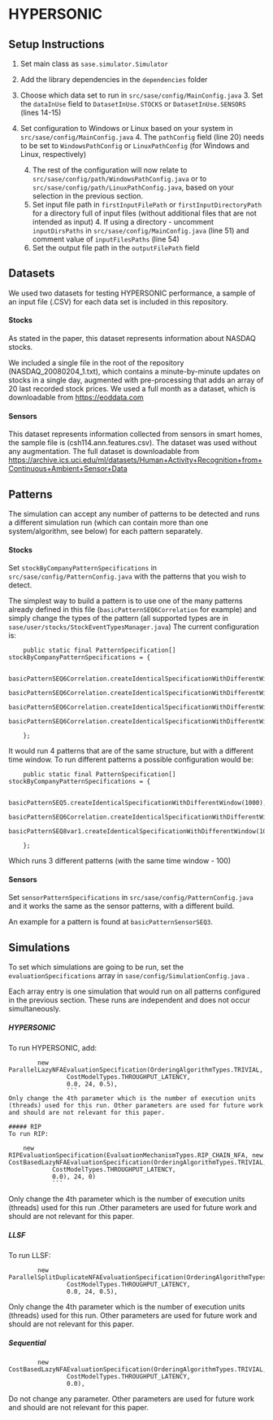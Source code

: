 # HYPERSONIC #

## Setup Instructions

1. Set main class as `sase.simulator.Simulator`
2. Add the library dependencies in the `dependencies` folder
3. Choose which data set to run in `src/sase/config/MainConfig.java`
	3. Set the `dataInUse` field to `DatasetInUse.STOCKS` or `DatasetInUse.SENSORS` (lines 14-15)
4. Set configuration to Windows or Linux based on your system in  `src/sase/config/MainConfig.java`
	4.     The `pathConfig` field (line 20) needs to be set to `WindowsPathConfig` or `LinuxPathConfig` (for Windows and Linux, respectively)

	4. The rest of the configuration will now relate to `src/sase/config/path/WindowsPathConfig.java` or to` src/sase/config/path/LinuxPathConfig.java`, based on your selection in the previous section.
	4.  Set input file path in `firstInputFilePath` or `firstInputDirectoryPath` for a directory full of input files (without additional files that are not intended as input)
		4. If using a directory -  uncomment `inputDirsPaths` in `src/sase/config/MainConfig.java` (line 51) and comment value of `inputFilesPaths` (line 54)
	4. Set the output file path in the `outputFilePath`  field




## Datasets

We used two datasets for testing HYPERSONIC performance, a sample of an input file  (.CSV) for each data set is included in this repository.
#### Stocks
As stated in the paper, this dataset represents information about NASDAQ stocks.

We included a single file in the root of the repository (NASDAQ_20080204_1.txt), which contains a minute-by-minute updates on stocks in a single day, augmented with pre-processing that adds an array of 20 last recorded stock prices.
 We used a full month as a dataset, which is downloadable from https://eoddata.com

#### Sensors
This dataset represents information collected from sensors in smart homes, the sample file is (csh114.ann.features.csv).
 The dataset was used without any augmentation.
  The full dataset is downloadable from https://archive.ics.uci.edu/ml/datasets/Human+Activity+Recognition+from+Continuous+Ambient+Sensor+Data

## Patterns
The simulation can accept any number of patterns to be detected and runs a different simulation run (which can contain more than one system/algorithm, see below) for each pattern separately.
#### Stocks
Set `stockByCompanyPatternSpecifications` in `src/sase/config/PatternConfig.java` with the patterns that you wish to detect.

The simplest way to build a pattern is to use one of the many patterns already defined in this file (`basicPatternSEQ6Correlation` for example) and simply change the types of the pattern (all supported types are in `sase/user/stocks/StockEventTypesManager.java`)
The current configuration is:
```
	public static final PatternSpecification[] stockByCompanyPatternSpecifications = {

						basicPatternSEQ6Correlation.createIdenticalSpecificationWithDifferentWindow(65),
			basicPatternSEQ6Correlation.createIdenticalSpecificationWithDifferentWindow(80),
			basicPatternSEQ6Correlation.createIdenticalSpecificationWithDifferentWindow(95),
			basicPatternSEQ6Correlation.createIdenticalSpecificationWithDifferentWindow(110),

	};
```
It would run 4 patterns that are of the same structure, but with a different time window. To run different patterns a possible configuration would be:
```
	public static final PatternSpecification[] stockByCompanyPatternSpecifications = {

			basicPatternSEQ5.createIdenticalSpecificationWithDifferentWindow(1000),
			basicPatternSEQ6Correlation.createIdenticalSpecificationWithDifferentWindow(100),
			basicPatternSEQ8var1.createIdenticalSpecificationWithDifferentWindow(100)

	};
```
Which runs 3 different patterns (with the same time window - 100)

#### Sensors
Set `sensorPatternSpecifications` in `src/sase/config/PatternConfig.java` and it works the same as the sensor patterns, with a different build.

An example for a pattern is found at `basicPatternSensorSEQ3`.


## Simulations
To set which simulations are going to be run, set the `evaluationSpecifications` array in `sase/config/SimulationConfig.java` .

Each array entry is one simulation that would run on all patterns configured in the previous section. These runs are independent and does not occur simultaneously.
##### HYPERSONIC
To run HYPERSONIC, add:
```
 		new ParallelLazyNFAEvaluationSpecification(OrderingAlgorithmTypes.TRIVIAL,
				CostModelTypes.THROUGHPUT_LATENCY,
				0.0, 24, 0.5),
				```
Only change the 4th parameter which is the number of execution units (threads) used for this run. Other parameters are used for future work and should are not relevant for this paper.

##### RIP
To run RIP:
```
		new RIPEvaluationSpecification(EvaluationMechanismTypes.RIP_CHAIN_NFA, new CostBasedLazyNFAEvaluationSpecification(OrderingAlgorithmTypes.TRIVIAL,
				CostModelTypes.THROUGHPUT_LATENCY,
				0.0), 24, 0)
				```
Only change the 4th parameter which is the number of execution units (threads) used for this run .Other parameters are used for future work and should are not relevant for this paper.

##### LLSF
To run LLSF:
```
		new ParallelSplitDuplicateNFAEvaluationSpecification(OrderingAlgorithmTypes.TRIVIAL,
				CostModelTypes.THROUGHPUT_LATENCY,
				0.0, 24, 0.5),
```
Only change the 4th parameter which is the number of execution units (threads) used for this run. Other parameters are used for future work and should are not relevant for this paper.

##### Sequential
```
		new CostBasedLazyNFAEvaluationSpecification(OrderingAlgorithmTypes.TRIVIAL,
				CostModelTypes.THROUGHPUT_LATENCY,
				0.0),
```
Do not change any parameter. Other parameters are used for future work and should are not relevant for this paper.